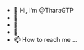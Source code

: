 - 👋 Hi, I’m @TharaGTP
- 👀 
- 🌱 
- 💞️ 
- 📫 How to reach me ...

<!---
TharaGTP/TharaGTP is a ✨ special ✨ repository because its `README.md` (this file) appears on your GitHub profile.
You can click the Preview link to take a look at your changes.
--->

